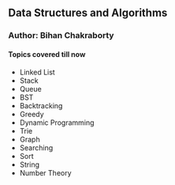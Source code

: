 <h2>Data Structures and Algorithms</h1>

<h3>Author: Bihan Chakraborty</h3>

<h4>Topics covered till now</h4>
<ul>
<li>Linked List
<li>Stack</li>
<li>Queue</li>
<li>BST</li>
<li>Backtracking</li>
<li>Greedy</li>
<li>Dynamic Programming</li>
<li>Trie</li>
<li>Graph</li>
<li>Searching</li>
<li>Sort</li>
<li>String</li>
<li>Number Theory</li>
</ul>
